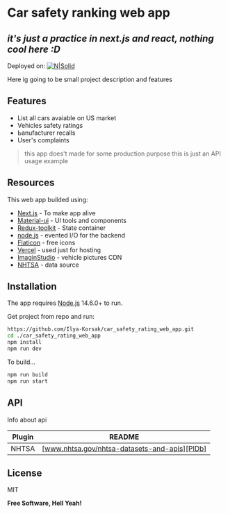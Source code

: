 # Car safety ranking web app
## _it's just a practice in next.js and react, nothing cool here :D_

Deployed on:
[![N|Solid](https://www.drupal.org/files/styles/grid-3-2x/public/project-images/vercel-deploy.png?itok=AyGlptNc)](https://car-safety-rating.vercel.app/)


Here ig going to be small project description and features

## Features

- List all cars avaiable on US market
- Vehicles safety ratings
- Ьanufacturer recalls
- User's complaints

> this app does't made for some production purpose
> this is just an API usage example

## Resources

This web app builded using:

- [Next.js] - To make app alive
- [Material-ui] - UI tools and components
- [Redux-toolkit] - State container
- [node.js] - evented I/O for the backend
- [Flaticon] - free icons
- [Vercel] - used just for hosting
- [ImaginStudio] - vehicle pictures CDN
- [NHTSA] - data source

## Installation

The app requires [Node.js](https://nodejs.org/) 14.6.0+ to run.

Get project from repo and run:

```sh
https://github.com/Ilya-Korsak/car_safety_rating_web_app.git
cd ./car_safety_rating_web_app
npm install
npm run dev
```

To build...

```sh
npm run build
npm run start
```

## API

Info about api

| Plugin | README |
| ------ | ------ |
| NHTSA | [www.nhtsa.gov/nhtsa-datasets-and-apis][PlDb] |

## License

MIT

**Free Software, Hell Yeah!**

[//]: # (These are reference links used in the body of this note and get stripped out when the markdown processor does its job. There is no need to format nicely because it shouldn't be seen. Thanks SO - http://stackoverflow.com/questions/4823468/store-comments-in-markdown-syntax)

   [Next.js]: <https://nextjs.org/>
   [Material-ui]: <https://mui.com/>
   [Redux-toolkit]: <https://redux-toolkit.js.org>
   [markdown-it]: <https://github.com/markdown-it/markdown-it>
   [node.js]: <http://nodejs.org>
   [Flaticon]: <https://www.flaticon.com/free-icons/searcher>
   [Vercel]: <https://vercel.com//>
   [NHTSA]: <https://www.nhtsa.gov/>
   [ImaginStudio]: <https://www.imagin.studio/>

   [PlDb]: <https://www.nhtsa.gov/nhtsa-datasets-and-apis>
